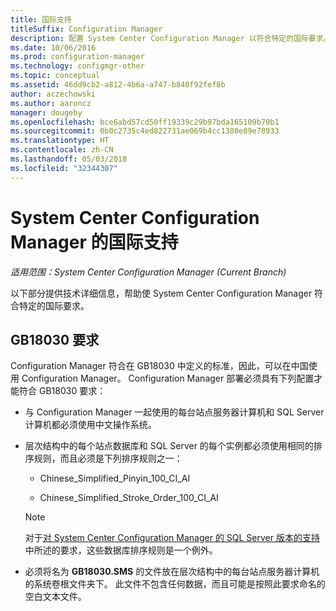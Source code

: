 ```yaml
---
title: 国际支持
titleSuffix: Configuration Manager
description: 配置 System Center Configuration Manager 以符合特定的国际要求。
ms.date: 10/06/2016
ms.prod: configuration-manager
ms.technology: configmgr-other
ms.topic: conceptual
ms.assetid: 46dd9cb2-a812-4b6a-a747-b840f92fef8b
author: aczechowski
ms.author: aaroncz
manager: dougeby
ms.openlocfilehash: bce6abd57cd50ff19339c29b97bda165109b79b1
ms.sourcegitcommit: 0b0c2735c4ed822731ae069b4cc1380e89e78933
ms.translationtype: HT
ms.contentlocale: zh-CN
ms.lasthandoff: 05/03/2018
ms.locfileid: "32344307"
---
```

# <a name="international-support-in-system-center-configuration-manager"></a>System Center Configuration Manager 的国际支持

*适用范围：System Center Configuration Manager (Current Branch)*

以下部分提供技术详细信息，帮助使 System Center Configuration Manager 符合特定的国际要求。  

## <a name="gb18030-requirements"></a>GB18030 要求  
 Configuration Manager 符合在 GB18030 中定义的标准，因此，可以在中国使用 Configuration Manager。 Configuration Manager 部署必须具有下列配置才能符合 GB18030 要求：  

-   与 Configuration Manager 一起使用的每台站点服务器计算机和 SQL Server 计算机都必须使用中文操作系统。  

-   层次结构中的每个站点数据库和 SQL Server 的每个实例都必须使用相同的排序规则，而且必须是下列排序规则之一：  

    -   Chinese_Simplified_Pinyin_100_CI_AI  

    -   Chinese_Simplified_Stroke_Order_100_CI_AI  

    > [!NOTE]  
    >  对于[对 System Center Configuration Manager 的 SQL Server 版本的支持](../../../core/plan-design/configs/support-for-sql-server-versions.md)中所述的要求，这些数据库排序规则是一个例外。  

-   必须将名为 **GB18030.SMS** 的文件放在层次结构中的每台站点服务器计算机的系统卷根文件夹下。 此文件不包含任何数据，而且可能是按照此要求命名的空白文本文件。  
